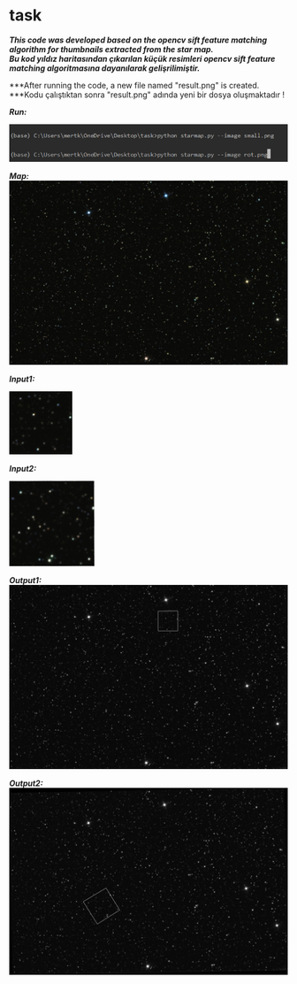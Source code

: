 # task

***This code was developed based on the opencv sift feature matching algorithm for thumbnails extracted from the star map.                       
Bu kod yıldız haritasından çıkarılan küçük resimleri opencv sift feature matching algoritmasına dayanılarak gelişrilimiştir.***

***After running the code, a new file named "result.png" is created.
***Kodu çalıştıktan sonra "result.png" adında yeni bir dosya oluşmaktadır !

***Run:***

![alt text](https://github.com/mertkslkc/task/blob/main/run.PNG)

***Map:***
![alt text](https://github.com/mertkslkc/task/blob/main/map.png)

***Input1:***

![alt text](https://github.com/mertkslkc/task/blob/main/small.png)

***Input2:***

![alt text](https://github.com/mertkslkc/task/blob/main/rot.png)

***Output1:***
![alt text](https://github.com/mertkslkc/task/blob/main/small-result.png)

***Output2:***
![alt text](https://github.com/mertkslkc/task/blob/main/rot-result.png)
